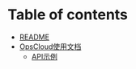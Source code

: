 # Table of contents

* [README](README.md)
* [OpsCloud使用文档](untitled/README.md)
  * [API示例](untitled/api-shi-li.md)

